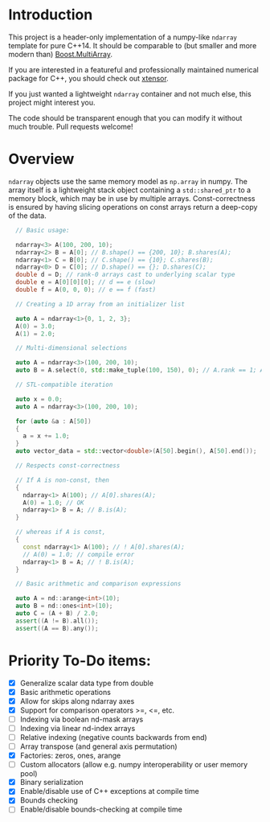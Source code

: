 # Introduction


This project is a header-only implementation of a numpy-like `ndarray` template for pure C++14. It should be comparable to (but smaller and more modern than) [Boost.MultiArray](https://www.boost.org/doc/libs/1_68_0/libs/multi_array/doc/index.html).


If you are interested in a featureful and professionally maintained numerical package for C++, you should check out [xtensor](https://github.com/QuantStack/xtensor).


If you just wanted a lightweight `ndarray` container and not much else, this project might interest you.


The code should be transparent enough that you can modify it without much trouble. Pull requests welcome!


# Overview

`ndarray` objects use the same memory model as `np.array` in numpy. The array itself is a lightweight stack object containing a `std::shared_ptr` to a memory block, which may be in use by multiple arrays. Const-correctness is ensured by having slicing operations on const arrays return a deep-copy of the data.


```C++
  // Basic usage:

  ndarray<3> A(100, 200, 10);
  ndarray<2> B = A[0]; // B.shape() == {200, 10}; B.shares(A);
  ndarray<1> C = B[0]; // C.shape() == {10}; C.shares(B);
  ndarray<0> D = C[0]; // D.shape() == {}; D.shares(C);
  double d = D; // rank-0 arrays cast to underlying scalar type
  double e = A[0][0][0]; // d == e (slow)
  double f = A(0, 0, 0); // e == f (fast)
```


```C++
  // Creating a 1D array from an initializer list

  auto A = ndarray<1>{0, 1, 2, 3};
  A(0) = 3.0;
  A(1) = 2.0;
```


```C++
  // Multi-dimensional selections

  auto A = ndarray<3>(100, 200, 10);
  auto B = A.select(0, std::make_tuple(100, 150), 0); // A.rank == 1; A.shares(B);
```


```C++
  // STL-compatible iteration

  auto x = 0.0;
  auto A = ndarray<3>(100, 200, 10);

  for (auto &a : A[50])
  {
    a = x += 1.0;
  }
  auto vector_data = std::vector<double>(A[50].begin(), A[50].end());
```


```C++
  // Respects const-correctness

  // If A is non-const, then
  {
    ndarray<1> A(100); // A[0].shares(A);
    A(0) = 1.0; // OK
    ndarray<1> B = A; // B.is(A);
  }

  // whereas if A is const,
  {
    const ndarray<1> A(100); // ! A[0].shares(A);
    // A(0) = 1.0; // compile error
    ndarray<1> B = A; // ! B.is(A);
  }
```


```C++
  // Basic arithmetic and comparison expressions

  auto A = nd::arange<int>(10);
  auto B = nd::ones<int>(10);
  auto C = (A + B) / 2.0;
  assert((A != B).all());
  assert((A == B).any());
```


# Priority To-Do items:
- [x] Generalize scalar data type from double
- [x] Basic arithmetic operations
- [x] Allow for skips along ndarray axes
- [x] Support for comparison operators >=, <=, etc.
- [ ] Indexing via boolean nd-mask arrays
- [ ] Indexing via linear nd-index arrays
- [ ] Relative indexing (negative counts backwards from end)
- [ ] Array transpose (and general axis permutation)
- [x] Factories: zeros, ones, arange
- [ ] Custom allocators (allow e.g. numpy interoperability or user memory pool)
- [x] Binary serialization
- [x] Enable/disable use of C++ exceptions at compile time
- [x] Bounds checking
- [ ] Enable/disable bounds-checking at compile time
